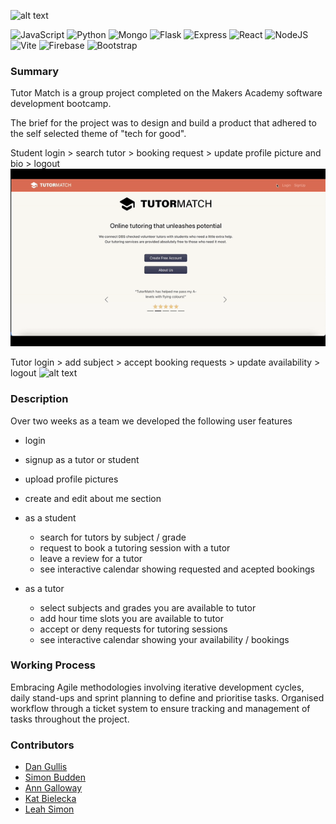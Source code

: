 ![alt text](frontend/public/tutormatch-banner.png)

![JavaScript](https://img.shields.io/badge/javascript-%23323330.svg?style=flat&logo=javascript&logoColor=%23F7DF1E)
![Python](https://img.shields.io/badge/python-3670A0?style=flat&logo=python&logoColor=ffdd54)
![Mongo](https://img.shields.io/badge/MongoDB-%234ea94b.svg?logo=mongodb&logoColor=white&style=flat)
![Flask](https://img.shields.io/badge/flask-%23000.svg?style=flat&logo=flask&logoColor=white)
![Express](https://img.shields.io/badge/express.js-%23404d59.svg?logo=express&logoColor=%2361DAFB&style=flat)
![React](https://img.shields.io/badge/-ReactJs-61DAFB?logo=react&logoColor=white&style=flat)
![NodeJS](https://img.shields.io/badge/node.js-6DA55F?logo=node.js&logoColor=white&style=flat)
![Vite](https://img.shields.io/badge/vite-%23646CFF.svg?style=flat&logo=vite&logoColor=white)
![Firebase](https://img.shields.io/badge/firebase-%23039BE5.svg?style=flat&logo=firebase)
![Bootstrap](https://img.shields.io/badge/bootstrap-%238511FA.svg?style=flat&logo=bootstrap&logoColor=white)


### Summary

Tutor Match is a group project completed on the Makers Academy software development bootcamp.

The brief for the project was to design and build a product that adhered to the self selected theme of "tech for good".  
  
Student login > search tutor > booking request > update profile picture and bio > logout
![alt text](frontend/public/student-gif)



Tutor login > add subject > accept booking requests > update availability > logout
![alt text](frontend/public/tutor-gif)

### Description

Over two weeks as a team we developed the following user features

- login
- signup as a tutor or student
- upload profile pictures
- create and edit about me section
- as a student
  - search for tutors by subject / grade
  - request to book a tutoring session with a tutor
  - leave a review for a tutor
  - see interactive calendar showing requested and acepted bookings

- as a tutor
  - select subjects and grades you are available to tutor
  - add hour time slots you are available to tutor
  - accept or deny requests for tutoring sessions
  - see interactive calendar showing your availability / bookings

### Working Process

Embracing Agile methodologies involving iterative development cycles, daily stand-ups and sprint planning to define and prioritise tasks. Organised workflow through a ticket system to ensure tracking and management of tasks throughout the project.

### Contributors

- [Dan Gullis](https://github.com/dgullis)
- [Simon Budden](https://github.com/fantastito)
- [Ann Galloway](https://github.com/AnnGalloway)
- [Kat Bielecka](https://github.com/KatBiel)
- [Leah Simon](https://github.com/nsleeah)
